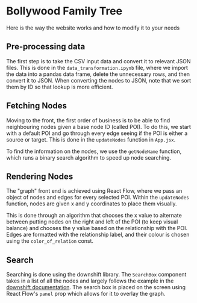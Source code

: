 # Bollywood Family Tree
Here is the way the website works and how to modify it to your needs

## Pre-processing data
The first step is to take the CSV input data and convert it to relevant JSON files. This is done in the `data_transformation.ipynb` file, where we import the data into a pandas data frame, delete the unnecessary rows, and then convert it to JSON.
When converting the nodes to JSON, note that we sort them by ID so that lookup is more efficient. 

## Fetching Nodes
Moving to the front, the first order of business is to be able to find neighbouring nodes given a base node ID (called POI). To do this, we start with a default POI and go through every edge seeing if the POI is either a source or target. This is done in the `updateNodes` function in `App.jsx`. 

To find the information on the nodes, we use the `getNodeName` function, which runs a binary search algorithm to speed up node searching.

## Rendering Nodes
The "graph" front end is achieved using React Flow, where we pass an object of nodes and edges for every selected POI. Within the `updateNodes` function, nodes are given x and y coordinates to place them visually. 

This is done through an algorithm that chooses the x value to alternate between putting nodes on the right and left of the POI (to keep visual balance) and chooses the y value based on the relationship with the POI. Edges are formatted with the relationship label, and their colour is chosen using the `color_of_relation` const. 

## Search
Searching is done using the downshift library. The `SearchBox` component takes in a list of all the nodes and largely follows the example in the [downshift documentation](https://www.downshift-js.com/use-combobox). The search box is placed on the screen using React Flow's `panel` prop which allows for it to overlay the graph.
